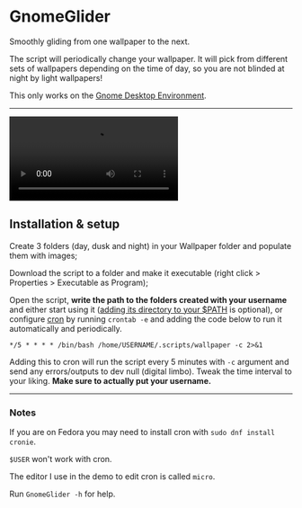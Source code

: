 # GnomeGlider

Smoothly gliding from one wallpaper to the next.

The script will periodically change your wallpaper. It will pick from different sets of wallpapers depending on the time of day, so you are not blinded at night by light wallpapers!

This only works on the [Gnome Desktop Environment](http://gnome.org).

---

<video src="https://i.imgur.com/HIWgnD0.mp4" controls></video>


## Installation & setup

Create 3 folders (day, dusk and night) in your Wallpaper folder and populate them with images;

Download the script to a folder and make it executable (right click > Properties > Executable as Program); 

Open the script, **write the path to the folders created with your username** and either start using it ([adding its directory to your $PATH](https://www.geeksforgeeks.org/add-directory-to-path-in-linux/) is optional), or configure [cron](https://linuxhandbook.com/crontab/) by running `crontab -e` and adding the code below to run it automatically and periodically.

`*/5 * * * * /bin/bash /home/USERNAME/.scripts/wallpaper -c 2>&1`

Adding this to cron will run the script every 5 minutes with `-c` argument and send any errors/outputs to dev null (digital limbo).
Tweak the time interval to your liking. **Make sure to actually put your username.**

---

### Notes

If you are on Fedora you may need to install cron with `sudo dnf install cronie`.

`$USER` won't work with cron.

The editor I use in the demo to edit cron is called `micro`.

Run `GnomeGlider -h` for help.
